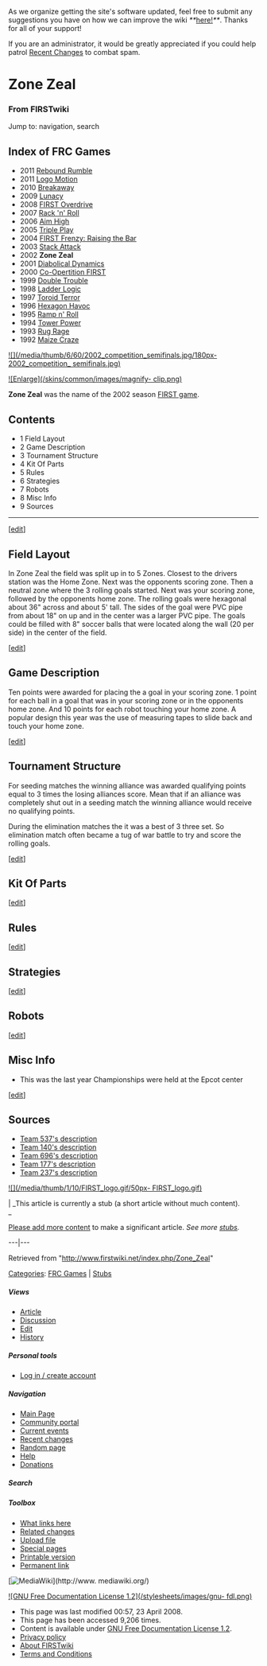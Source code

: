 As we organize getting the site's software updated, feel free to submit any
suggestions you have on how we can improve the wiki
_**_[here!](/index.php/User:Hallry/Suggestions "User:Hallry/Suggestions"
)_**_. Thanks for all of your support!

If you are an administrator, it would be greatly appreciated if you could help
patrol [Recent Changes](/index.php/Special:Recentchanges
"Special:Recentchanges" ) to combat spam.

# Zone Zeal

### From FIRSTwiki

Jump to: navigation, search

Index of FRC Games  
---  
  
  * 2011 [Rebound Rumble](/index.php/Rebound_Rumble "Rebound Rumble" )
  * 2011 [Logo Motion](/index.php/Logo_Motion "Logo Motion" )
  * 2010 [Breakaway](/index.php/Breakaway "Breakaway" )
  * 2009 [Lunacy](/index.php/Lunacy "Lunacy" )
  * 2008 [FIRST Overdrive](/index.php/FIRST_Overdrive "FIRST Overdrive" )
  * 2007 [Rack 'n' Roll](/index.php/Rack_%27n%27_Roll "Rack 'n' Roll" )
  * 2006 [Aim High](/index.php/Aim_High "Aim High" )
  * 2005 [Triple Play](/index.php/Triple_Play "Triple Play" )
  * 2004 [FIRST Frenzy: Raising the Bar](/index.php/FIRST_Frenzy:_Raising_the_Bar "FIRST Frenzy: Raising the Bar" )
  * 2003 [Stack Attack](/index.php/Stack_Attack "Stack Attack" )
  * 2002 **Zone Zeal**
  * 2001 [Diabolical Dynamics](/index.php/Diabolical_Dynamics "Diabolical Dynamics" )
  * 2000 [Co-Opertition FIRST](/index.php/Co-Opertition_FIRST "Co-Opertition FIRST" )
  * 1999 [Double Trouble](/index.php/Double_Trouble "Double Trouble" )
  * 1998 [Ladder Logic](/index.php/Ladder_Logic "Ladder Logic" )
  * 1997 [Toroid Terror](/index.php/Toroid_Terror "Toroid Terror" )
  * 1996 [Hexagon Havoc](/index.php/Hexagon_Havoc "Hexagon Havoc" )
  * 1995 [Ramp n' Roll](/index.php/Ramp_n%27_Roll "Ramp n' Roll" )
  * 1994 [Tower Power](/index.php/Tower_Power "Tower Power" )
  * 1993 [Rug Rage](/index.php/Rug_Rage "Rug Rage" )
  * 1992 [Maize Craze](/index.php/Maize_Craze "Maize Craze" )  
  
  

[![](/media/thumb/6/60/2002_competition_semifinals.jpg/180px-2002_competition_
semifinals.jpg)](/index.php/Image:2002_competition_semifinals.jpg "" )

[![Enlarge](/skins/common/images/magnify-
clip.png)](/index.php/Image:2002_competition_semifinals.jpg "Enlarge" )

  
**Zone Zeal** was the name of the 2002 season [FIRST game](/index.php/FRC_Games "FRC Games" ). 

  

## Contents

  * 1 Field Layout
  * 2 Game Description
  * 3 Tournament Structure
  * 4 Kit Of Parts
  * 5 Rules
  * 6 Strategies
  * 7 Robots
  * 8 Misc Info
  * 9 Sources  
---  
  
[[edit](/index.php?title=Zone_Zeal&action=edit&section=1 "Edit section: Field
Layout" )]

## Field Layout

In Zone Zeal the field was split up in to 5 Zones. Closest to the drivers
station was the Home Zone. Next was the opponents scoring zone. Then a neutral
zone where the 3 rolling goals started. Next was your scoring zone, followed
by the opponents home zone. The rolling goals were hexagonal about 36" across
and about 5' tall. The sides of the goal were PVC pipe from about 18" on up
and in the center was a larger PVC pipe. The goals could be filled with 8"
soccer balls that were located along the wall (20 per side) in the center of
the field.

[[edit](/index.php?title=Zone_Zeal&action=edit&section=2 "Edit section: Game
Description" )]

## Game Description

Ten points were awarded for placing the a goal in your scoring zone. 1 point
for each ball in a goal that was in your scoring zone or in the opponents home
zone. And 10 points for each robot touching your home zone. A popular design
this year was the use of measuring tapes to slide back and touch your home
zone.

[[edit](/index.php?title=Zone_Zeal&action=edit&section=3 "Edit section:
Tournament Structure" )]

## Tournament Structure

For seeding matches the winning alliance was awarded qualifying points equal
to 3 times the losing alliances score. Mean that if an alliance was completely
shut out in a seeding match the winning alliance would receive no qualifying
points.

During the elimination matches the it was a best of 3 three set. So
elimination match often became a tug of war battle to try and score the
rolling goals.

[[edit](/index.php?title=Zone_Zeal&action=edit&section=4 "Edit section: Kit Of
Parts" )]

## Kit Of Parts

[[edit](/index.php?title=Zone_Zeal&action=edit&section=5 "Edit section: Rules"
)]

## Rules

[[edit](/index.php?title=Zone_Zeal&action=edit&section=6 "Edit section:
Strategies" )]

## Strategies

[[edit](/index.php?title=Zone_Zeal&action=edit&section=7 "Edit section:
Robots" )]

## Robots

[[edit](/index.php?title=Zone_Zeal&action=edit&section=8 "Edit section: Misc
Info" )]

## Misc Info

  * This was the last year Championships were held at the Epcot center 

[[edit](/index.php?title=Zone_Zeal&action=edit&section=9 "Edit section:
Sources" )]

## Sources

  * [Team 537's description](http://www.team537.com/history.php?year=2002 "http://www.team537.com/history.php?year=2002" )
  * [Team 140's description](http://www.surko.net/first/competition/2002/index.html "http://www.surko.net/first/competition/2002/index.html" )
  * [Team 696's description](http://www.team696.org/2002game.html "http://www.team696.org/2002game.html" )
  * [Team 177's description](http://www.swindsor.k12.ct.us/Highschool/activities/clubs/first/2002.html "http://www.swindsor.k12.ct.us/Highschool/activities/clubs/first/2002.html" )
  * [Team 237's description](http://www.team237.com/2002game.html "http://www.team237.com/2002game.html" )

[![](/media/thumb/1/10/FIRST_logo.gif/50px-
FIRST_logo.gif)](/index.php/Image:FIRST_logo.gif "" )

|  _This article is currently a stub (a short article without much content).  
_

[Please add more
content](http://www.firstwiki.net/index.php?title=Zone_Zeal&action=edit
"http://www.firstwiki.net/index.php?title=Zone_Zeal&action=edit" ) to make a
significant article. _See more [stubs](/index.php/Special:Shortpages
"Special:Shortpages" )._  
  
---|---  
  
Retrieved from "<http://www.firstwiki.net/index.php/Zone_Zeal>"

[Categories](/index.php?title=Special:Categories&article=Zone_Zeal
"Special:Categories" ): [FRC Games](/index.php/Category:FRC_Games
"Category:FRC Games" ) | [Stubs](/index.php/Category:Stubs "Category:Stubs" )

##### Views

  * [Article](/index.php/Zone_Zeal)
  * [Discussion](/index.php?title=Talk:Zone_Zeal&action=edit)
  * [Edit](/index.php?title=Zone_Zeal&action=edit)
  * [History](/index.php?title=Zone_Zeal&action=history)

##### Personal tools

  * [Log in / create account](/index.php?title=Special:Userlogin&returnto=Zone_Zeal)

[](/index.php/Main_Page "Main Page" )

##### Navigation

  * [Main Page](/index.php/Main_Page)
  * [Community portal](/index.php/FIRSTwiki:Community_portal)
  * [Current events](/index.php/Current_events)
  * [Recent changes](/index.php/Special:Recentchanges)
  * [Random page](/index.php/Special:Random)
  * [Help](/index.php/FIRSTwiki:Help)
  * [Donations](/index.php/FIRSTwiki:Site_support)

##### Search



##### Toolbox

  * [What links here](/index.php/Special:Whatlinkshere/Zone_Zeal)
  * [Related changes](/index.php/Special:Recentchangeslinked/Zone_Zeal)
  * [Upload file](/index.php/Special:Upload)
  * [Special pages](/index.php/Special:Specialpages)
  * [Printable version](/index.php?title=Zone_Zeal&printable=yes)
  * [Permanent link](/index.php?title=Zone_Zeal&oldid=67661)

[![MediaWiki](/skins/common/images/poweredby_mediawiki_88x31.png)](http://www.
mediawiki.org/)

[![GNU Free Documentation License 1.2](/stylesheets/images/gnu-
fdl.png)](http://www.gnu.org/copyleft/fdl.html)

  * This page was last modified 00:57, 23 April 2008.
  * This page has been accessed 9,206 times.
  * Content is available under [GNU Free Documentation License 1.2](http://www.gnu.org/copyleft/fdl.html "http://www.gnu.org/copyleft/fdl.html" ).
  * [Privacy policy](/index.php/FIRSTwiki:Privacy_policy "FIRSTwiki:Privacy policy" )
  * [About FIRSTwiki](/index.php/FIRSTwiki:About "FIRSTwiki:About" )
  * [Terms and Conditions](/index.php/FIRSTwiki:Terms_and_conditions "FIRSTwiki:Terms and conditions" )

